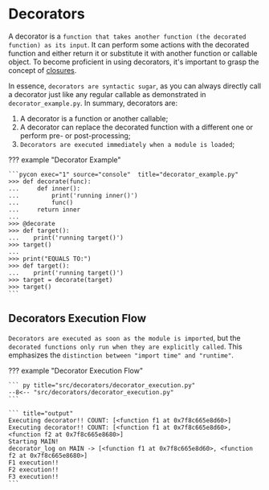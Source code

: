 # Decorators

A decorator is a `function that takes another function (the decorated function) as its input`. It can perform some actions with the decorated function and either return it or substitute it with another function or callable object. To become proficient in using decorators, it's important to grasp the concept of [closures](closures.md).

In essence, `decorators are syntactic sugar`, as you can always directly call a decorator just like any regular callable as demonstrated in `decorator_example.py`. In summary, decorators are:

1. A decorator is a function or another callable;
1. A decorator can replace the decorated function with a different one or perform pre- or post-processing;
1. `Decorators are executed immediately when a module is loaded`;

??? example "Decorator Example"

    ```pycon exec="1" source="console"  title="decorator_example.py"
    >>> def decorate(func):
    ...     def inner():
    ...         print('running inner()')
    ...         func()
    ...     return inner
    ...
    >>> @decorate
    >>> def target():
    ...    print('running target()')
    >>> target()
    ...
    >>> print("EQUALS TO:")
    >>> def target():
    ...    print('running target()')
    >>> target = decorate(target)
    >>> target()
    ```

## Decorators Execution Flow

`Decorators are executed as soon as the module is imported`, but the `decorated functions only run when they are explicitly called`. This emphasizes the `distinction between "import time" and "runtime"`.

??? example "Decorator Execution Flow"

    ``` py title="src/decorators/decorator_execution.py"
    --8<-- "src/decorators/decorator_execution.py"
    ```

    ``` title="output"
    Executing decorator!! COUNT: [<function f1 at 0x7f8c665e8d60>]
    Executing decorator!! COUNT: [<function f1 at 0x7f8c665e8d60>, <function f2 at 0x7f8c665e8680>]
    Starting MAIN!
    decorator_log on MAIN -> [<function f1 at 0x7f8c665e8d60>, <function f2 at 0x7f8c665e8680>]
    F1 execution!!
    F2 execution!!
    F3 execution!!
    ```
